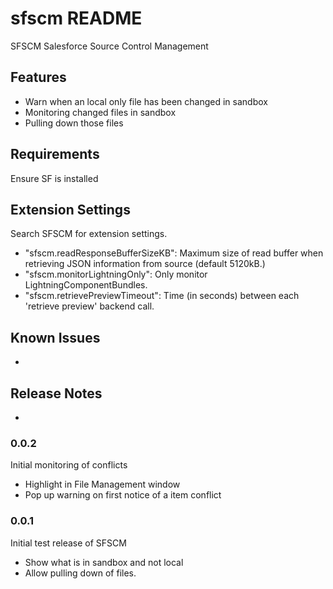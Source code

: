# sfscm README

SFSCM Salesforce Source Control Management

## Features

* Warn when an local only file has been changed in sandbox
* Monitoring changed files in sandbox
* Pulling down those files
 
## Requirements

Ensure SF is installed

## Extension Settings

Search SFSCM for extension settings.
* "sfscm.readResponseBufferSizeKB": Maximum size of read buffer when retrieving JSON information from source (default 5120kB.)
* "sfscm.monitorLightningOnly": Only monitor LightningComponentBundles.
* "sfscm.retrievePreviewTimeout": Time (in seconds) between each 'retrieve preview' backend call.

## Known Issues

-

## Release Notes

-

### 0.0.2 

Initial monitoring of conflicts
* Highlight in File Management window
* Pop up warning on first notice of a item conflict

### 0.0.1

Initial test release of SFSCM
* Show what is in sandbox and not local
* Allow pulling down of files.
